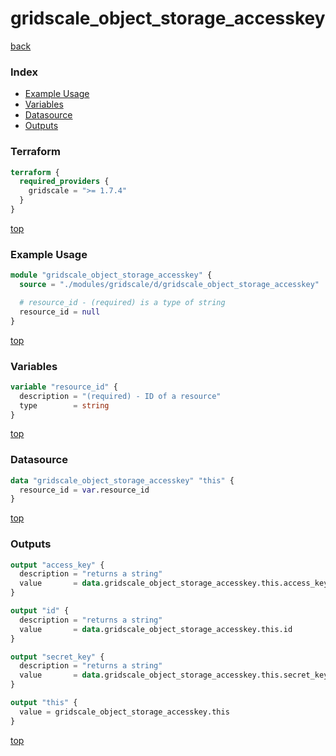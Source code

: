 # gridscale_object_storage_accesskey

[back](../gridscale.md)

### Index

- [Example Usage](#example-usage)
- [Variables](#variables)
- [Datasource](#datasource)
- [Outputs](#outputs)

### Terraform

```terraform
terraform {
  required_providers {
    gridscale = ">= 1.7.4"
  }
}
```

[top](#index)

### Example Usage

```terraform
module "gridscale_object_storage_accesskey" {
  source = "./modules/gridscale/d/gridscale_object_storage_accesskey"

  # resource_id - (required) is a type of string
  resource_id = null
}
```

[top](#index)

### Variables

```terraform
variable "resource_id" {
  description = "(required) - ID of a resource"
  type        = string
}
```

[top](#index)

### Datasource

```terraform
data "gridscale_object_storage_accesskey" "this" {
  resource_id = var.resource_id
}
```

[top](#index)

### Outputs

```terraform
output "access_key" {
  description = "returns a string"
  value       = data.gridscale_object_storage_accesskey.this.access_key
}

output "id" {
  description = "returns a string"
  value       = data.gridscale_object_storage_accesskey.this.id
}

output "secret_key" {
  description = "returns a string"
  value       = data.gridscale_object_storage_accesskey.this.secret_key
}

output "this" {
  value = gridscale_object_storage_accesskey.this
}
```

[top](#index)